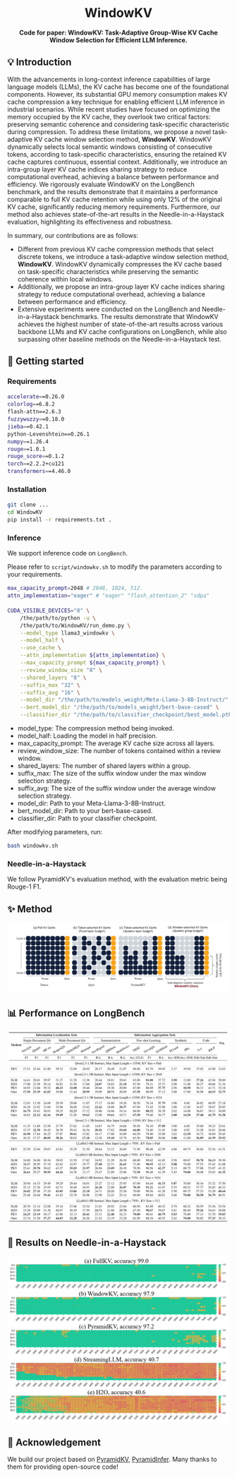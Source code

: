 <h1 align="center" style="font-weight: bold;">WindowKV</h1>

<p align="center">
    <b>Code for paper: WindowKV: Task-Adaptive Group-Wise KV Cache Window Selection for Efficient LLM Inference.</b>
</p>


## 💡 Introduction

With the advancements in long-context inference capabilities of large language models (LLMs), the KV cache has become one of the foundational components. However, its substantial GPU memory consumption makes KV cache compression a key technique for enabling efficient LLM inference in industrial scenarios. While recent studies have focused on optimizing the memory occupied by the KV cache, they overlook two critical factors: preserving semantic coherence and considering task-specific characteristic during compression. To address these limitations, we propose a novel task-adaptive KV cache window selection method, **WindowKV**. WindowKV dynamically selects local semantic windows consisting of consecutive tokens, according to task-specific characteristics, ensuring the retained KV cache captures continuous, essential context. Additionally, we introduce an intra-group layer KV cache indices sharing strategy to reduce computational overhead, achieving a balance between performance and efficiency. We rigorously evaluate WindowKV on the LongBench benchmark, and the results demonstrate that it maintains a performance comparable to full KV cache retention while using only 12% of the original KV cache, significantly reducing memory requirements. Furthermore, our method also achieves state-of-the-art results in the Needle-in-a-Haystack evaluation, highlighting its effectiveness and robustness.


In summary, our contributions are as follows:

- Different from previous KV cache compression methods that select discrete tokens, we introduce a task-adaptive window selection method, **WindowKV**. WindowKV dynamically compresses the KV cache based on task-specific characteristics while preserving the semantic coherence within local windows.
- Additionally, we propose an intra-group layer KV cache indices sharing strategy to reduce computational overhead, achieving a balance between performance and efficiency.
- Extensive experiments were conducted on the LongBench and Needle-in-a-Haystack benchmarks. The results demonstrate that WindowKV achieves the highest number of state-of-the-art results across various backbone LLMs and KV cache configurations on LongBench, while also surpassing other baseline methods on the Needle-in-a-Haystack test.



## 🚀 Getting started

### Requirements

```bash
accelerate==0.26.0
colorlog==6.8.2
flash-attn==2.6.3
fuzzywuzzy==0.18.0
jieba==0.42.1
python-Levenshtein==0.26.1
numpy==1.26.4
rouge==1.0.1
rouge_score==0.1.2
torch==2.2.2+cu121
transformers==4.46.0
```

### Installation

```bash
git clone ...
cd WindowKV
pip install -r requirements.txt .
```

### Inference

We support inference code on `LongBench`.

Please refer to `script/windowkv.sh` to modify the parameters according to your requirements.

```bash
max_capacity_prompt=2048 # 2048, 1024, 512.
attn_implementation="eager" # "eager" "flash_attention_2" "sdpa"

CUDA_VISIBLE_DEVICES="0" \
    /the/path/to/python -u \
    /the/path/to/WindowKV/run_demo.py \
    --model_type llama3_windowkv \
    --model_half \
    --use_cache \
    --attn_implementation ${attn_implementation} \
    --max_capacity_prompt ${max_capacity_prompt} \
    --review_window_size "8" \
    --shared_layers "8" \
    --suffix_max "32" \
    --suffix_avg "16" \
    --model_dir "/the/path/to/models_weight/Meta-Llama-3-8B-Instruct/" \
    --bert_model_dir "/the/path/to/models_weight/bert-base-cased" \
    --classifier_dir "/the/path/to/classifier_checkpoint/best_model.pth"
```

- model_type: The compression method being invoked.
- model_half: Loading the model in half precision.
- max_capacity_prompt: The average KV cache size across all layers.
- review_window_size: The number of tokens contained within a review window.
- shared_layers: The number of shared layers within a group.
- suffix_max: The size of the suffix window under the max window selection strategy.
- suffix_avg: The size of the suffix window under the average window selection strategy.
- model_dir: Path to your Meta-Llama-3-8B-Instruct.
- bert_model_dir: Path to your bert-base-cased.
- classifier_dir: Path to your classifier checkpoint.

After modifying parameters, run:

```bash
bash windowkv.sh
```

### Needle-in-a-Haystack

We follow PyramidKV's evaluation method, with the evaluation metric being Rouge-1 F1.



## ✨ Method


![方法介绍](assets/method.jpg)



## 📊 Performance on LongBench

![主实验表格](assets/table_main_result.png)



## 🐳 Results on Needle-in-a-Haystack

![大海捞针](assets/niah.png)



## 💖 Acknowledgement

We build our project based on [PyramidKV](https://github.com/Zefan-Cai/KVCache-Factory), [PyramidInfer](https://github.com/mutonix/pyramidinfer). Many thanks to them for providing open-source code!

